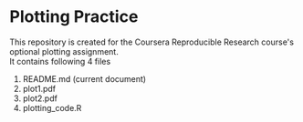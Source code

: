# Plotting Practice

This repository is created for the Coursera Reproducible Research course's optional plotting assignment.  
It contains following 4 files
1. README.md (current document)
1. plot1.pdf 
2. plot2.pdf 
3. plotting_code.R 